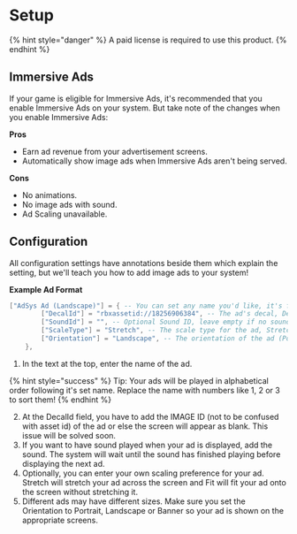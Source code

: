 # Setup



{% hint style="danger" %}
A paid license is required to use this product.
{% endhint %}

## Immersive Ads

If your game is eligible for Immersive Ads, it's recommended that you enable Immersive Ads on your system. But take note of the changes when you enable Immersive Ads:

**Pros**

* Earn ad revenue from your advertisement screens.
* Automatically show image ads when Immersive Ads aren't being served.

**Cons**

* No animations.
* No image ads with sound.
* Ad Scaling unavailable.

## Configuration

All configuration settings have annotations beside them which explain the setting, but we'll teach you how to add image ads to your system!



**Example Ad Format**

```lua
["AdSys Ad (Landscape)"] = { -- You can set any name you'd like, it's for your own reference only.
		["DecalId"] = "rbxassetid://18256906384", -- The ad's decal, Decal and Image IDs supported
		["SoundId"] = "", -- Optional Sound ID, leave empty if no sound
		["ScaleType"] = "Stretch", -- The scale type for the ad, Stretch or Fit only
		["Orientation"] = "Landscape", -- The orientation of the ad (Portrait, Landscape, Banner)
	},
```

1. In the text at the top, enter the name of the ad.

{% hint style="success" %}
Tip: Your ads will be played in alphabetical order following it's set name. Replace the name with numbers like 1, 2 or 3 to sort them!
{% endhint %}

2. At the DecalId field, you have to add the IMAGE ID (not to be confused with asset id) of the ad or else the screen will appear as blank. This issue will be solved soon.
3. If you want to have sound played when your ad is displayed, add the sound. The system will wait until the sound has finished playing before displaying the next ad.
4. Optionally, you can enter your own scaling preference for your ad. Stretch will stretch your ad across the screen and Fit will fit your ad onto the screen without stretching it.
5. Different ads may have different sizes. Make sure you set the Orientation to Portrait, Landscape or Banner so your ad is shown on the appropriate screens.
